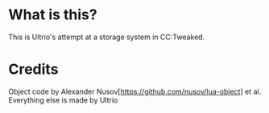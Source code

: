# What is this?
This is Ultrio's attempt at a storage system in CC:Tweaked.

# Credits
Object code by Alexander Nusov[https://github.com/nusov/lua-object] et al.
Everything else is made by Ultrio